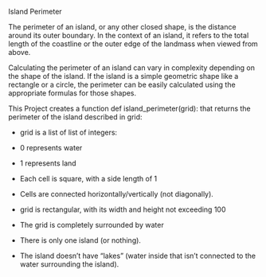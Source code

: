 Island Perimeter

The perimeter of an island, or any other closed shape, is the distance around its outer boundary. In the context of an island, it refers to the total length of the coastline or the outer edge of the landmass when viewed from above.

Calculating the perimeter of an island can vary in complexity depending on the shape of the island. If the island is a simple geometric shape like a rectangle or a circle, the perimeter can be easily calculated using the appropriate formulas for those shapes.

This Project creates a function def island_perimeter(grid): that returns the perimeter of the island described in grid:

- grid is a list of list of integers:

- 0 represents water

- 1 represents land

- Each cell is square, with a side length of 1

- Cells are connected horizontally/vertically (not diagonally).

- grid is rectangular, with its width and height not exceeding 100

- The grid is completely surrounded by water

- There is only one island (or nothing).

- The island doesn’t have “lakes” (water inside that isn’t connected to the water surrounding the island).
